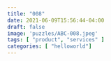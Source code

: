 ```yaml
---
title: "008"
date: 2021-06-09T15:56:44-04:00
draft: false
image: 'puzzles/ABC-008.jpeg'
tags: [ "product", "services" ]
categories: [ "helloworld"]
---
```


